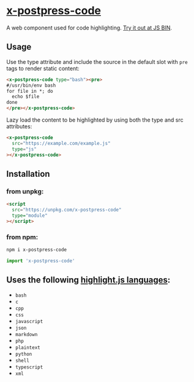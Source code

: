 # [x-postpress-code](https://kherrick.github.io/x-postpress-code/)

A web component used for code highlighting. [Try it out at JS BIN](https://j.mp/2JZUTAP).

## Usage

Use the type attribute and include the source in the default slot with `pre` tags to render static content:

```html
<x-postpress-code type="bash"><pre>
#/usr/bin/env bash
for file in *; do
  echo $file
done
</pre></x-postpress-code>
```

Lazy load the content to be highlighted by using both the type and src attributes:

```html
<x-postpress-code
  src="https://example.com/example.js"
  type="js"
></x-postpress-code>
```

## Installation

### from unpkg:

```html
<script
  src="https://unpkg.com/x-postpress-code"
  type="module"
></script>
```

### from npm:

```bash
npm i x-postpress-code
```
```js
import 'x-postpress-code'
```

## Uses the following [highlight.js languages](https://github.com/highlightjs/highlight.js/tree/master/src/languages):

* `bash`
* `c`
* `cpp`
* `css`
* `javascript`
* `json`
* `markdown`
* `php`
* `plaintext`
* `python`
* `shell`
* `typescript`
* `xml`

